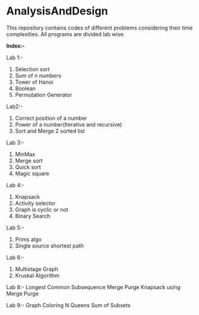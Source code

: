 # AnalysisAndDesign
This repository contains codes of different problems considering their time complexities. All programs are divided lab wise.

**Index:-**

Lab 1:-
1. Selection sort
2. Sum of n numbers
3. Tower of Hanoi
4. Boolean
5. Permutation Generator 

Lab2:-
1. Correct position of a number
2. Power of a number(Iterative and recursive)
3. Sort and Merge 2 sorted list

Lab 3:-
1. MinMax
2. Merge sort
3. Quick sort
4. Magic square

Lab 4:-
1. Knapsack
2. Activity selector
3. Graph is cyclic or not
4. Binary Search

Lab 5:-
1. Prims algo
2. Single source shortest path

Lab 6:-
1. Multistage Graph
2. Kruskal Algorithm

Lab 8:-
Longest Common Subsequence
Merge Purge
Knapsack using Merge Purge

Lab 9:-
Graph Coloring
N Queens
Sum of Subsets
